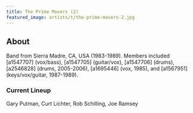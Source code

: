 ```yaml
---
title: The Prime Movers (2)
featured_image: artists/t/the-prime-movers-2.jpg
---
```

## About

Band from Sierra Madre, CA, USA (1983-1989). Members included [a1547707] (vox/bass), [a1547705] (guitar/vox), [a1547706] (drums), [a2546828] (drums, 2005-2006), [a1695446] (vox, 1985), and [a1567951] (keys/vox/guitar, 1987-1989).

### Current Lineup

Gary Putman, Curt Lichter, Rob Schilling, Joe Ramsey

